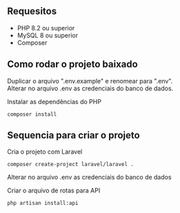 ## Requesitos

* PHP 8.2 ou superior
* MySQL 8 ou superior
* Composer

## Como rodar o projeto baixado
Duplicar o arquivo ".env.example" e renomear para ".env".<br>
Alterar no arquivo .env as credenciais do banco de dados.<br>

Instalar as dependências do PHP
```
composer install
```

## Sequencia para criar o projeto
Cria o projeto com Laravel
```
composer create-project laravel/laravel .
```

Alterar no arquivo .env as credenciais do banco de dados<br>

Criar o arquivo de rotas para API
```
php artisan install:api
```

